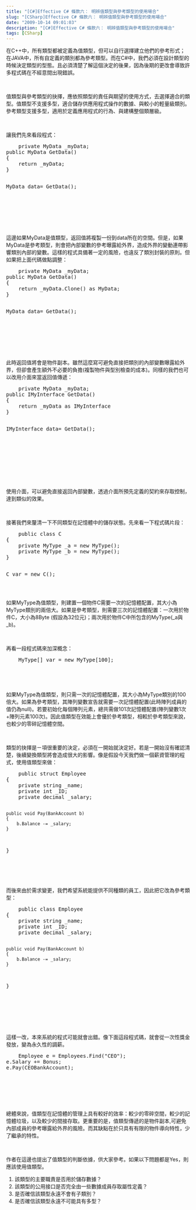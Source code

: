 ```yaml
---
title: "[C#]Effective C# 條款六： 明辨值類型與參考類型的使用場合"
slug: "[CSharp]Effective C# 條款六： 明辨值類型與參考類型的使用場合"
date: "2009-10-14 09:01:03"
description: "[C#]Effective C# 條款六： 明辨值類型與參考類型的使用場合"
tags: [CSharp]
---
```


<p>
	在C++中，所有類型都被定義為值類型，但可以自行選擇建立他們的參考形式；在JAVA中，所有自定義的類別都為參考類型。而在C#中，我們必須在設計類型的時候決定類型的型態。且必須清楚了解這個決定的後果，因為後期的更改會導致許多程式碼在不經意間出現錯誤。</p>
<p>
	 </p>
<p>
	值類型與參考類型的抉擇，應依照類型的責任與期望的使用方式，去選擇適合的類型。值類型不支援多型，適合儲存供應用程式操作的數據、與較小的輕量級類別。參考類型支援多型，適用於定義應用程式的行為、與建構整個類層級。</p>
<p>
	 </p>
<p>
	讓我們先來看段程式：</p>
<div class="wlWriterEditableSmartContent" id="scid:812469c5-0cb0-4c63-8c15-c81123a09de7:16919efb-5b5f-4661-a6ca-8a357b00c51e" style="padding-bottom: 0px; margin: 0px; padding-left: 0px; padding-right: 0px; display: inline; float: none; padding-top: 0px">
	<pre class="c#:nocontrols" name="code">
	private MyData _myData;
public MyData GetData()
{
    return _myData;
}

MyData data= GetData();</pre>
</div>
<p>
	 </p>
<p>
	 </p>
<p>
	 </p>
<p>
	這邊如果MyData是值類型，返回值將複製一份到data所在的空間。但是，如果MyData是參考類型，則會把內部變數的參考曝露給外界，造成外界的變動連帶影響類別內部的變數。這樣的程式具備著一定的風險，也違反了類別封裝的原則。但如果把上面代碼做點調整：</p>
<div class="wlWriterEditableSmartContent" id="scid:812469c5-0cb0-4c63-8c15-c81123a09de7:2d1c5263-91e3-4c47-9de6-3f16c5347fd3" style="padding-bottom: 0px; margin: 0px; padding-left: 0px; padding-right: 0px; display: inline; float: none; padding-top: 0px">
	<pre class="c#:nocontrols" name="code">
	private MyData _myData;
public MyData GetData()
{
    return _myData.Clone() as MyData;
}

MyData data= GetData();</pre>
</div>
<p>
	 </p>
<p>
	 </p>
<p>
	 </p>
<p>
	此時返回值將會是物件副本。雖然這麼寫可避免直接把類別的內部變數曝露給外界，但卻會產生額外不必要的負擔(複製物件與型別檢查的成本)。同樣的我們也可以改用介面來當返回值傳遞：</p>
<div class="wlWriterEditableSmartContent" id="scid:812469c5-0cb0-4c63-8c15-c81123a09de7:b0c6a03c-2ceb-4154-afea-d2dc9e23c105" style="padding-bottom: 0px; margin: 0px; padding-left: 0px; padding-right: 0px; display: inline; float: none; padding-top: 0px">
	<pre class="c#:nocontrols" name="code">
	private MyData _myData;
public IMyInterface GetData()
{
    return _myData as IMyInterface 
}

IMyInterface data= GetData();</pre>
</div>
<p>
	 </p>
<p>
	 </p>
<p>
	 </p>
<p>
	 </p>
<p>
	使用介面，可以避免直接返回內部變數，透過介面所預先定義的契約來存取控制，達到類似的效果。</p>
<p>
	 </p>
<p>
	接著我們來釐清一下不同類型在記憶體中的儲存狀態。先來看一下程式碼片段：</p>
<div class="wlWriterEditableSmartContent" id="scid:812469c5-0cb0-4c63-8c15-c81123a09de7:fe6276c3-2d0c-4002-9b2e-9f2498eae46a" style="padding-bottom: 0px; margin: 0px; padding-left: 0px; padding-right: 0px; display: inline; float: none; padding-top: 0px">
	<pre class="c#:nocontrols" name="code">
	public class C
{
    private MyType _a = new MyType();
    private MyType _b = new MyType();
}

C var = new C();</pre>
</div>
<p>
	 </p>
<p>
	如果MyType為值類型，則建置一個物件C需要一次的記憶體配置，其大小為MyType類別的兩倍大。如果是參考類型，則需要三次的記憶體配置：一次用於物件C，大小為8Byte (假設為32位元)；兩次用於物件C中所包含的MyType(_a與_b)。</p>
<p>
	 </p>
<p>
	再看一段程式碼來加深概念：</p>
<div class="wlWriterEditableSmartContent" id="scid:812469c5-0cb0-4c63-8c15-c81123a09de7:367bb88d-b67c-491b-b872-640c0c3ee110" style="padding-bottom: 0px; margin: 0px; padding-left: 0px; padding-right: 0px; display: inline; float: none; padding-top: 0px">
	<pre class="c#:nocontrols" name="code">
	MyType[] var = new MyType[100];</pre>
</div>
<p>
	 </p>
<p>
	 </p>
<p>
	如果MyType為值類型，則只需一次的記憶體配置，其大小為MyType類別的100倍大。如果為參考類型，其陣列變數宣告就需要一次記憶體配置(此時陣列成員的值仍為null)。若要初始化每個陣列元素，總共需做101次記憶體配置(陣列變數1次+陣列元素100次)。因此值類型在效能上會優於參考類型，相較於參考類型來說，也較少的零碎記憶體空間。</p>
<p>
	 </p>
<p>
	類型的抉擇是ㄧ項很重要的決定，必須在一開始就決定好。若是一開始沒有確認清楚，後續變換類型將會造成很大的影響。像是假設今天我們做一個薪資管理的程式，使用值類型來做：</p>
<div class="wlWriterEditableSmartContent" id="scid:812469c5-0cb0-4c63-8c15-c81123a09de7:22ff516d-ff45-4463-a97e-389a5b7e2cda" style="padding-bottom: 0px; margin: 0px; padding-left: 0px; padding-right: 0px; display: inline; float: none; padding-top: 0px">
	<pre class="c#:nocontrols" name="code">
	public struct Employee
{
    private string _name;
    private int _ID;
    private decimal _salary;

    public void Pay(BankAccount b)
    {
        b.Balance -= _salary;
    }
}</pre>
</div>
<p>
	 </p>
<p>
	 </p>
<p>
	而後來由於需求變更，我們希望系統能提供不同種類的員工，因此把它改為參考類型：</p>
<div class="wlWriterEditableSmartContent" id="scid:812469c5-0cb0-4c63-8c15-c81123a09de7:2306668c-7e6b-4c01-9f2e-5805ac66a4d5" style="padding-bottom: 0px; margin: 0px; padding-left: 0px; padding-right: 0px; display: inline; float: none; padding-top: 0px">
	<pre class="c#:nocontrols" name="code">
	public class Employee
{
    private string _name;
    private int _ID;
    private decimal _salary;

    public void Pay(BankAccount b)
    {
        b.Balance -= _salary;
    }
}</pre>
</div>
<p>
	 </p>
<p>
	 </p>
<p>
	 </p>
<p>
	這樣一改，本來系統的程式可能就會出錯。像下面這段程式碼，就會從一次性獎金發放，變為永久性的調薪。</p>
<div class="wlWriterEditableSmartContent" id="scid:812469c5-0cb0-4c63-8c15-c81123a09de7:15a182e6-38b6-4f53-a685-7edc8c53a71a" style="padding-bottom: 0px; margin: 0px; padding-left: 0px; padding-right: 0px; display: inline; float: none; padding-top: 0px">
	<pre class="c#:nocontrols" name="code">
	Employee e = Employees.Find("CEO");
e.Salary += Bonus;
e.Pay(CEOBankAccount);</pre>
</div>
<p>
	 </p>
<p>
	 </p>
<p>
	 </p>
<p>
	總體來說，值類型在記憶體的管理上具有較好的效率：較少的零碎空間，較少的記憶體垃圾，以及較少的間接存取。更重要的是，值類型傳遞的是物件副本,可避免內部成員的參考曝露給外界的風險。而其缺點在於只具有有限的物件導向特性，少了繼承的特性。</p>
<p>
	 </p>
<p>
	作者在這邊也提出了值類型的判斷依據，供大家參考。如果以下問題都是Yes，則應該使用值類型。</p>
<ol>
	<li>
		該類型的主要職責是否用於儲存數據？</li>
	<li>
		該類型的公用接口是否完全由一些數據成員存取屬性定義？</li>
	<li>
		是否確信該類型永遠不會有子類別？</li>
	<li>
		是否確信該類型永遠不可能具有多型？</li>
</ol>

